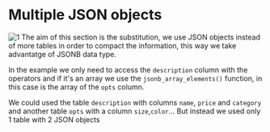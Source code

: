 # Multiple JSON objects

![1](https://github.com/RogerCL24/pgSQL/assets/90930371/c62de506-d1e1-4851-aa20-bec9c92afdfa)
The aim of this section is the substitution, we use JSON objects instead of more tables in order to compact the information, this way we take advantatge of JSONB data type.

In the example we only need to access the `description` column with the operators and if it's an array we use the `jsonb_array_elements()` function, in this case is the array of the `opts` column.

We could used the table ``description`` with columns ``name``, ``price`` and `category` and another table `opts` with a column `size`,`color`... But instead we used only 1 table with 2 JSON objects

